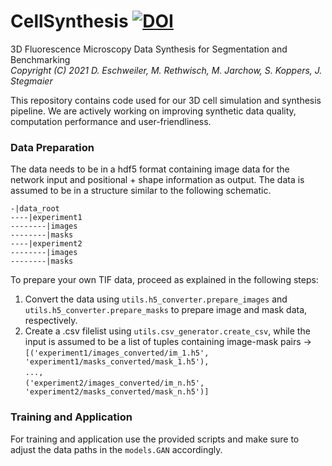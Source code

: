 # CellSynthesis [![DOI](https://zenodo.org/badge/384055323.svg)](https://zenodo.org/badge/latestdoi/384055323)

3D Fluorescence Microscopy Data Synthesis for Segmentation and Benchmarking\
*Copyright (C) 2021 D. Eschweiler, M. Rethwisch, M. Jarchow, S. Koppers, J. Stegmaier*


This repository contains code used for our 3D cell simulation and synthesis pipeline. We are actively working on improving synthetic data quality, computation performance and user-friendliness.


### Data Preparation
The data needs to be in a hdf5 format containing image data for the network input and positional + shape information as output.
The data is assumed to be in a structure similar to the following schematic.

`-|data_root`<br>
`----|experiment1`<br>
`--------|images`<br>
`--------|masks`<br>
`----|experiment2`<br>
`--------|images`<br>
`--------|masks`<br>

To prepare your own TIF data, proceed as explained in the following steps:
1. Convert the data using `utils.h5_converter.prepare_images` and `utils.h5_converter.prepare_masks` to prepare image and mask data, respectively.
2. Create a .csv filelist using `utils.csv_generator.create_csv`, while the input is assumed to be a list of tuples containing image-mask pairs -> <br>
`[('experiment1/images_converted/im_1.h5', 'experiment1/masks_converted/mask_1.h5'),`<br>
  `...,`<br>
  `('experiment2/images_converted/im_n.h5', 'experiment2/masks_converted/mask_n.h5')]`<br>
  
  
### Training and Application
For training and application use the provided scripts and make sure to adjust the data paths in the `models.GAN` accordingly.
